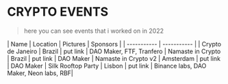 



# CRYPTO EVENTS

> here you can see events that i worked on in 2022

| Name | Location | Pictures | Sponsors |
| ----------- | ----------- |
| Crypto de Janeiro | Brazil | put link | DAO Maker, FTF, Tranfero
| Namaste in Crypto | Brazil | put link | DAO Maker
| Namaste in Crypto v2 | Amsterdam | put link | DAO Maker
| Silk Rooftop Party | Lisbon | put link | Binance labs, DAO Maker, Neon labs, RBF| 

